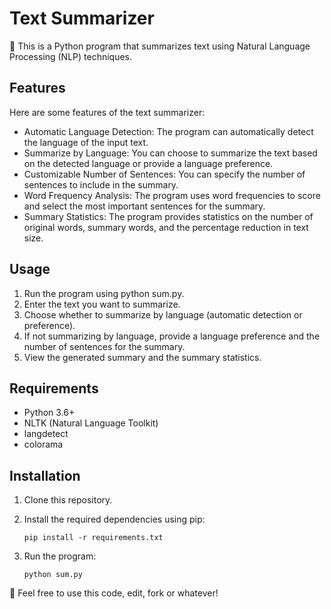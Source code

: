 # Text Summarizer

📝 This is a Python program that summarizes text using Natural Language Processing (NLP) techniques.

## Features

Here are some features of the text summarizer:

- Automatic Language Detection: The program can automatically detect the language of the input text.
- Summarize by Language: You can choose to summarize the text based on the detected language or provide a language preference.
- Customizable Number of Sentences: You can specify the number of sentences to include in the summary.
- Word Frequency Analysis: The program uses word frequencies to score and select the most important sentences for the summary.
- Summary Statistics: The program provides statistics on the number of original words, summary words, and the percentage reduction in text size.

## Usage

1. Run the program using python sum.py.
2. Enter the text you want to summarize.
3. Choose whether to summarize by language (automatic detection or preference).
4. If not summarizing by language, provide a language preference and the number of sentences for the summary.
5. View the generated summary and the summary statistics.

## Requirements

- Python 3.6+
- NLTK (Natural Language Toolkit)
- langdetect
- colorama

## Installation

1. Clone this repository.
2. Install the required dependencies using pip:

   ```shell
   pip install -r requirements.txt
   ```
3. Run the program:

   ```shell
   python sum.py
   ```

🚀 Feel free to use this code, edit, fork or whatever!
